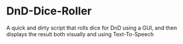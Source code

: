 # DnD-Dice-Roller
A quick and dirty script that rolls dice for DnD using a GUI, and then displays the result both visually and using Text-To-Speech
